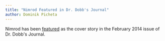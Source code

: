 ```yaml
---
title: "Nimrod Featured in Dr. Dobb's Journal"
author: Dominik Picheta
---
```



Nimrod has been [featured](http://www.drdobbs.com/open-source/nimrod-a-new-systems-programming-languag/240165321)
as the cover story in the February 2014 issue of Dr. Dobb's Journal.
